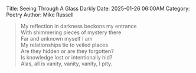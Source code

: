Title: Seeing Through A Glass Darkly
Date: 2025-01-26 06:00AM
Category: Poetry
Author: Mike Russell

> My reflection in darkness beckons my entrance<br>
With shimmering pieces of mystery there<br>
Far and unknown myself I am<br>
My relationships tie to veiled places<br>
Are they hidden or are they forgotten?<br>
Is knowledge lost or intentionally hid?<br>
Alas, all is vanity, vanity, vanity, I pity.
